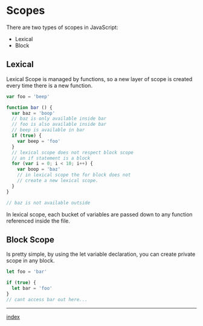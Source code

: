 # Scopes

There are two types of scopes in JavaScript:

* Lexical
* Block

## Lexical

Lexical Scope is managed by functions, so a new layer of scope is created every time there is a new function.

``` js
var foo = 'beep'

function bar () {
  var baz = 'boop'
  // baz is only available inside bar
  // foo is also available inside bar
  // beep is available in bar
  if (true) {
    var beep = 'foo'
  }
  // lexical scope does not respect block scope
  // an if statement is a block
  for (var i = 0; i < 10; i++) {
    var boop = 'baz'
    // in lexical scope the for block does not
    // create a new lexical scope.
  }
}

// baz is not available outside
```


In lexical scope, each bucket of variables are passed down to any
function referenced inside the file.

## Block Scope

Is pretty simple, by using the let variable declaration, you can create private scope in any block.

``` js
let foo = 'bar'

if (true) {
  let bar = 'foo'
}
// cant access bar out here...
```
---

[index](/)
